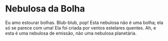 # Nebulosa da Bolha

Eu amo estourar bolhas. Blub-blub, pop! Esta nebulosa não é uma bolha; ela só se
parece com uma! Ela foi criada por ventos estelares quentes. Ah, e esta é uma
nebulosa de emissão, não uma nebulosa planetária.
